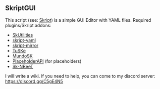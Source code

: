 ## SkriptGUI

This script (see: [Skript](https://github.com/SkriptLang/Skript)) is a simple GUI Editor with YAML files.
Required plugins/Skript addons:
- [SkUtilities](https://github.com/tim740/skUtilities/releases)
- [skript-yaml](https://github.com/Sashie/skript-yaml/releases)
- [skript-mirror](https://github.com/btk5h/skript-mirror/releases)
- [TuSKe](https://github.com/Pikachu920/TuSKe/releases)
- [MundoSK](https://github.com/MundoSK/MundoSK/blob/master/MundoSK.jar)
- [PlaceholderAPI](https://www.spigotmc.org/resources/placeholderapi.6245/) (for placeholders)
- [Sk-NBeeT](https://github.com/ShaneBeee/Sk-NBeeT/)

I will write a wiki.
If you need to help, you can come to my discord server: https://discord.gg/C5gE4N5
